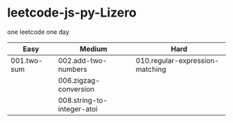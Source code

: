 # leetcode-js-py-Lizero
one leetcode one day

| Easy | Medium | Hard |
| ---- | ---- | ---- |
| 001.two-sum | 002.add-two-numbers | 010.regular-expression-matching |
| | 006.zigzag-conversion | |
| | 008.string-to-integer-atoi | |
